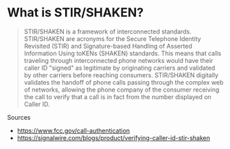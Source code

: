 # What is STIR/SHAKEN?

> STIR/SHAKEN is a framework of interconnected standards. STIR/SHAKEN are acronyms for the Secure Telephone Identity Revisited (STIR) and Signature-based Handling of Asserted Information Using toKENs (SHAKEN) standards. This means that calls traveling through interconnected phone networks would have their caller ID "signed" as legitimate by originating carriers and validated by other carriers before reaching consumers. STIR/SHAKEN digitally validates the handoff of phone calls passing through the complex web of networks, allowing the phone company of the consumer receiving the call to verify that a call is in fact from the number displayed on Caller ID.

Sources
* https://www.fcc.gov/call-authentication
* https://signalwire.com/blogs/product/verifying-caller-id-stir-shaken
